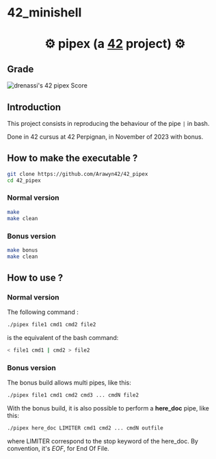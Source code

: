 # 42_minishell

# <div align="center">⚙️ pipex (a [42](https://42perpignan.fr/) project) ⚙️</div>

## Grade
![drenassi's 42 pipex Score](https://badge42.coday.fr/api/v2/clph33bao098101t6vnzqbe17/project/3398019)

## Introduction
This project consists in reproducing the behaviour of the pipe `|` in bash.

Done in 42 cursus at 42 Perpignan, in November of 2023 with bonus.

## How to make the executable ?
```bash
git clone https://github.com/Arawyn42/42_pipex
cd 42_pipex
```
### Normal version
```bash
make
make clean
```

### Bonus version
```bash
make bonus
make clean
```

## How to use ?
### Normal version
The following command :
```bash
./pipex file1 cmd1 cmd2 file2
```
is the equivalent of the bash command:
```bash
< file1 cmd1 | cmd2 > file2
```
### Bonus version
The bonus build allows multi pipes, like this:
```bash
./pipex file1 cmd1 cmd2 cmd3 ... cmdN file2
```

With the bonus build, it is also possible to perform a **here_doc** pipe, like this:
```bash
./pipex here_doc LIMITER cmd1 cmd2 ... cmdN outfile
```
where LIMITER correspond to the stop keyword of the here_doc. By convention, it's *EOF*, for End Of File.
